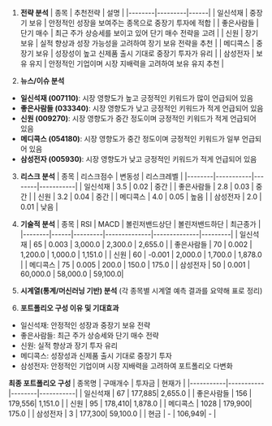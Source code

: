1. **전략 분석**
| 종목   | 추천전략 | 설명 |
|--------|---------|------|
| 일신석재 | 중장기 보유 | 안정적인 성장을 보여주는 종목으로 중장기 투자에 적합 |
| 좋은사람들 | 단기 매수 | 최근 주가 상승세를 보이고 있어 단기 매수 전략을 고려 |
| 신원   | 장기 보유 | 실적 향상과 성장 가능성을 고려하여 장기 보유 전략을 추천 |
| 메디콕스 | 중장기 보유 | 성장성이 높고 신제품 출시 기대로 중장기 투자가 유리 |
| 삼성전자 | 보유 유지 | 안정적인 기업이며 시장 지배력을 고려하여 보유 유지 추천 |

2. **뉴스/이슈 분석**
- **일신석재 (007110)**: 시장 영향도가 높고 긍정적인 키워드가 많이 언급되어 있음
- **좋은사람들 (033340)**: 시장 영향도가 낮고 긍정적인 키워드가 적게 언급되어 있음
- **신원 (009270)**: 시장 영향도가 중간 정도이며 긍정적인 키워드가 적게 언급되어 있음
- **메디콕스 (054180)**: 시장 영향도가 중간 정도이며 긍정적인 키워드가 일부 언급되어 있음
- **삼성전자 (005930)**: 시장 영향도가 낮고 긍정적인 키워드가 적게 언급되어 있음

3. **리스크 분석**
| 종목   | 리스크점수 | 변동성 | 리스크레벨 |
|--------|-----------|--------|-----------|
| 일신석재 | 3.5       | 0.02   | 중간      |
| 좋은사람들 | 2.8     | 0.03   | 중간      |
| 신원   | 3.2       | 0.04   | 중간      |
| 메디콕스 | 4.0     | 0.05   | 높음      |
| 삼성전자 | 2.0     | 0.01   | 낮음      |

4. **기술적 분석**
| 종목   | RSI  | MACD   | 볼린저밴드상단 | 볼린저밴드하단 | 최근종가  |
|--------|------|---------|--------------|--------------|---------|
| 일신석재 | 65   | 0.003   | 3,000.0      | 2,300.0      | 2,655.0 |
| 좋은사람들 | 70 | 0.002   | 1,200.0      | 1,000.0      | 1,151.0 |
| 신원   | 60   | -0.001  | 2,000.0      | 1,700.0      | 1,878.0 |
| 메디콕스 | 75  | 0.005   | 200.0        | 150.0        | 175.0   |
| 삼성전자 | 50  | 0.001   | 60,000.0     | 58,000.0     | 59,100.0|

5. **시계열(통계/머신러닝 기반) 분석**
(각 종목별 시계열 예측 결과를 요약해 표로 정리)

6. **포트폴리오 구성 이유 및 기대효과**
- 일신석재: 안정적인 성장과 중장기 보유 전략
- 좋은사람들: 최근 주가 상승세와 단기 매수 전략
- 신원: 실적 향상과 장기 투자 유리
- 메디콕스: 성장성과 신제품 출시 기대로 중장기 투자
- 삼성전자: 안정적인 기업이며 시장 지배력을 고려하여 포트폴리오 다변화

**최종 포트폴리오 구성**
| 종목명    | 구매개수 | 투자금 | 현재가    |
|-----------|-----------|--------|-----------|
| 일신석재 | 67         | 177,885| 2,655.0  |
| 좋은사람들 | 156     | 179,556| 1,151.0  |
| 신원      | 95         | 178,410| 1,878.0  |
| 메디콕스  | 1028     | 179,900| 175.0    |
| 삼성전자 | 3         | 177,300| 59,100.0 |
| 현금      | -          | 106,949| -        |